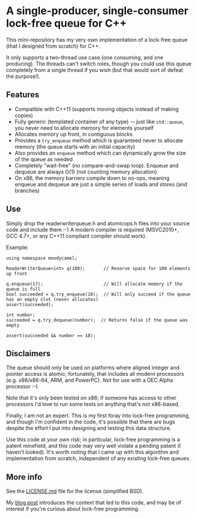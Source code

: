 # A single-producer, single-consumer lock-free queue for C++

This mini-repository has my very own implementation of a lock-free queue (that I designed from scratch) for C++.

It only supports a two-thread use case (one consuming, and one producing). The threads can't switch roles, though
you could use this queue completely from a single thread if you wish (but that would sort of defeat the purpose!).


## Features

- Compatible with C++11 (supports moving objects instead of making copies)
- Fully generic (templated container of any type) -- just like `std::queue`, you never need to allocate memory for elements yourself
- Allocates memory up front, in contiguous blocks
- Provides a `try_enqueue` method which is guaranteed never to allocate memory (the queue starts with an initial capacity)
- Also provides an `enqueue` method which can dynamically grow the size of the queue as needed
- Completely "wait-free" (no compare-and-swap loop). Enqueue and dequeue are always O(1) (not counting memory allocation)
- On x86, the memory barriers compile down to no-ops, meaning enqueue and dequeue are just a simple series of loads and stores (and branches)


## Use

Simply drop the readerwriterqueue.h and atomicops.h files into your source code and include them :-)
A modern compiler is required (MSVC2010+, GCC 4.7+, or any C++11 compliant compiler should work).

Example:

    using namespace moodycamel;
    
    ReaderWriterQueue<int> q(100);       // Reserve space for 100 elements up front
    
    q.enqueue(17);                       // Will allocate memory if the queue is full
    bool succeeded = q.try_enqueue(18);  // Will only succeed if the queue has an empty slot (never allocates)
    assert(succeeded);
    
    int number;
    succeeded = q.try_dequeue(number);  // Returns false if the queue was empty
    
    assert(succeeded && number == 18);
    
    
## Disclaimers

The queue should only be used on platforms where aligned integer and pointer access is atomic; fortunately, that
includes all modern processors (e.g. x86/x86-64, ARM, and PowerPC). *Not* for use with a DEC Alpha processor :-)

Note that it's only been tested on x86; if someone has access to other processors I'd love to run some tests on
anything that's not x86-based.

Finally, I am not an expert. This is my first foray into lock-free programming, and though I'm confident in the code,
it's possible that there are bugs despite the effort I put into designing and testing this data structure.

Use this code at your own risk; in particular, lock-free programming is a patent minefield, and this code may very
well violate a pending patent (I haven't looked). It's worth noting that I came up with this algorithm and
implementation from scratch, independent of any existing lock-free queues.


## More info

See the [LICENSE.md][license] file for the license (simplified BSD).

My [blog post][blog] introduces the context that led to this code, and may be of interest if you're curious
about lock-free programming.


[blog]: http://moodycamel.com/blog/2013/a-fast-lock-free-queue-for-c++
[license]: LICENSE.md
